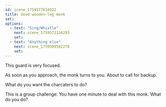```yaml
---
id: scene_1759577634932
title: Good wooden-leg monk
set:
options:
  - text: "Sing/Whistle"
    next: scene_1759572116293
    set:
  - text: "Anything else"
    next: scene_1759509582270
    set:
---
```


This guard is very focused.

As soon as you approach, the monk turns to you. About to call for backup.

What do you want the charcaters to do?

This is a group challenge: You have one minute to deal with this monk. What do you do?


